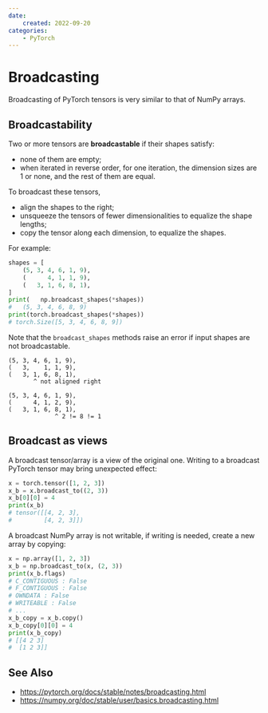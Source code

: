 ```yaml
---
date:
    created: 2022-09-20
categories:
    - PyTorch
---
```



# Broadcasting

<!-- more -->

Broadcasting of PyTorch tensors is very similar to that of NumPy arrays.

## Broadcastability

Two or more tensors are **broadcastable** if their shapes satisfy:

* none of them are empty;
* when iterated in reverse order, for one iteration, the dimension sizes are 1 or none, and the rest of them are equal.

To broadcast these tensors,

* align the shapes to the right;
* unsqueeze the tensors of fewer dimensionalities to equalize the shape lengths;
* copy the tensor along each dimension, to equalize the shapes.

For example:

```python
shapes = [
    (5, 3, 4, 6, 1, 9),
    (      4, 1, 1, 9),
    (   3, 1, 6, 8, 1),
]
print(   np.broadcast_shapes(*shapes))
#   (5, 3, 4, 6, 8, 9)
print(torch.broadcast_shapes(*shapes))
# torch.Size([5, 3, 4, 6, 8, 9])
```

Note that the `broadcast_shapes` methods raise an error if input shapes are not broadcastable.

```
(5, 3, 4, 6, 1, 9),
(   3,    1, 1, 9),
(   3, 1, 6, 8, 1),
       ^ not aligned right
```

```
(5, 3, 4, 6, 1, 9),
(      4, 1, 2, 9),
(   3, 1, 6, 8, 1),
             ^ 2 != 8 != 1
```

## Broadcast as views

A broadcast tensor/array is a view of the original one. Writing to a broadcast PyTorch tensor may bring unexpected effect:

```python
x = torch.tensor([1, 2, 3])
x_b = x.broadcast_to((2, 3))
x_b[0][0] = 4
print(x_b)
# tensor([[4, 2, 3],
#         [4, 2, 3]])
```

A broadcast NumPy array is not writable, if writing is needed, create a new array by copying:

```python
x = np.array([1, 2, 3])
x_b = np.broadcast_to(x, (2, 3))
print(x_b.flags)
# C_CONTIGUOUS : False
# F_CONTIGUOUS : False
# OWNDATA : False
# WRITEABLE : False
# ...
x_b_copy = x_b.copy()
x_b_copy[0][0] = 4
print(x_b_copy)
# [[4 2 3]
#  [1 2 3]]
```

## See Also

* <https://pytorch.org/docs/stable/notes/broadcasting.html>
* <https://numpy.org/doc/stable/user/basics.broadcasting.html>
